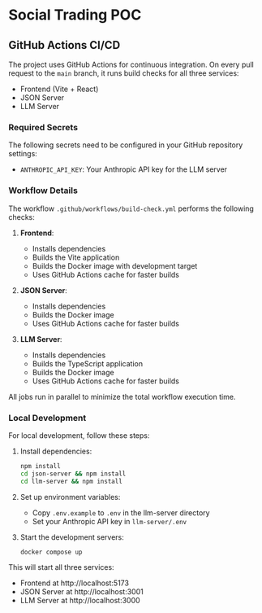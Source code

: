 # Social Trading POC

## GitHub Actions CI/CD

The project uses GitHub Actions for continuous integration. On every pull request to the `main` branch, it runs build checks for all three services:

- Frontend (Vite + React)
- JSON Server
- LLM Server

### Required Secrets

The following secrets need to be configured in your GitHub repository settings:

- `ANTHROPIC_API_KEY`: Your Anthropic API key for the LLM server

### Workflow Details

The workflow `.github/workflows/build-check.yml` performs the following checks:

1. **Frontend**:
   - Installs dependencies
   - Builds the Vite application
   - Builds the Docker image with development target
   - Uses GitHub Actions cache for faster builds

2. **JSON Server**:
   - Installs dependencies
   - Builds the Docker image
   - Uses GitHub Actions cache for faster builds

3. **LLM Server**:
   - Installs dependencies
   - Builds the TypeScript application
   - Builds the Docker image
   - Uses GitHub Actions cache for faster builds

All jobs run in parallel to minimize the total workflow execution time.

### Local Development

For local development, follow these steps:

1. Install dependencies:
   ```bash
   npm install
   cd json-server && npm install
   cd llm-server && npm install
   ```

2. Set up environment variables:
   - Copy `.env.example` to `.env` in the llm-server directory
   - Set your Anthropic API key in `llm-server/.env`

3. Start the development servers:
   ```bash
   docker compose up
   ```

This will start all three services:
- Frontend at http://localhost:5173
- JSON Server at http://localhost:3001
- LLM Server at http://localhost:3000
